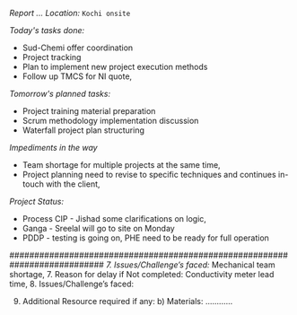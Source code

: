 *Report ...*
*Location:* `Kochi onsite`

*Today's tasks done:*
* Sud-Chemi offer coordination
* Project tracking
* Plan to implement new project execution methods
* Follow up TMCS for NI quote,

*Tomorrow's planned tasks:* 
* Project training material preparation
* Scrum methodology implementation discussion
* Waterfall project plan structuring

*Impediments in the way*
* Team shortage for multiple projects at the same time,
* Project planning need to revise to specific techniques and continues in-touch with the client,

*Project Status:*
* Process CIP - Jishad some clarifications on logic,
* Ganga - Sreelal will go to site on Monday
* PDDP - testing is going on, PHE need to be ready for full operation

###########################################################################
*7. Issues/Challenge’s faced:* Mechanical team shortage,
7. Reason for delay if Not completed: Conductivity meter lead time, 
8. Issues/Challenge’s faced: 

9. Additional Resource required if any:
 b) Materials: ............
